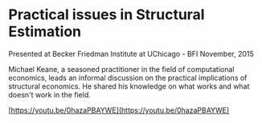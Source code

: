 # Practical issues in Structural Estimation

Presented at Becker Friedman Institute at UChicago - BFI
November, 2015

Michael Keane, a seasoned practitioner in the field of computational economics, leads an informal discussion on the practical implications of structural economics. He shared his knowledge on what works and what doesn't work in the field.

[https://youtu.be/0hazaPBAYWE](https://youtu.be/0hazaPBAYWE)